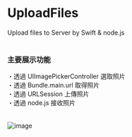 # UploadFiles
Upload files to Server by Swift &amp; node.js
<br/>
<br/>
### 主要展示功能
・透過 UIImagePickerController 選取照片<br/>
・透過 Bundle.main.url 取得照片<br/>
・透過 URLSession 上傳照片<br/>
・透過 node.js 接收照片<br/>
<br/>
<br/>
![image](https://github.com/chiuchingwei/UploadFiles/blob/master/sample.gif)
